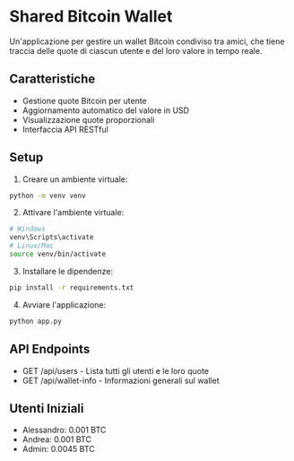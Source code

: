 # Shared Bitcoin Wallet

Un'applicazione per gestire un wallet Bitcoin condiviso tra amici, che tiene traccia delle quote di ciascun utente e del loro valore in tempo reale.

## Caratteristiche
- Gestione quote Bitcoin per utente
- Aggiornamento automatico del valore in USD
- Visualizzazione quote proporzionali
- Interfaccia API RESTful

## Setup

1. Creare un ambiente virtuale:
```bash
python -m venv venv
```

2. Attivare l'ambiente virtuale:
```bash
# Windows
venv\Scripts\activate
# Linux/Mac
source venv/bin/activate
```

3. Installare le dipendenze:
```bash
pip install -r requirements.txt
```

4. Avviare l'applicazione:
```bash
python app.py
```

## API Endpoints

- GET /api/users - Lista tutti gli utenti e le loro quote
- GET /api/wallet-info - Informazioni generali sul wallet

## Utenti Iniziali
- Alessandro: 0.001 BTC
- Andrea: 0.001 BTC
- Admin: 0.0045 BTC 